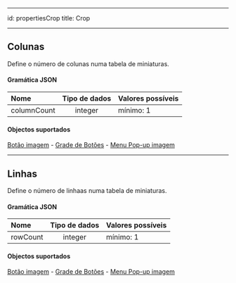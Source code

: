 - - -
id: propertiesCrop title: Crop
- - -


## Colunas

Define o número de colunas numa tabela de miniaturas.

#### Gramática JSON

| Nome        | Tipo de dados | Valores possíveis |
|:----------- |:-------------:| ----------------- |
| columnCount |    integer    | mínimo: 1         |

#### Objectos suportados

[Botão imagem](pictureButton_overview.md) - [Grade de Botões](buttonGrid_overview.md) - [Menu Pop-up imagem](picturePopupMenu_overview.md)

---

## Linhas

Define o número de linhaas numa tabela de miniaturas.

#### Gramática JSON

| Nome     | Tipo de dados | Valores possíveis |
|:-------- |:-------------:| ----------------- |
| rowCount |    integer    | mínimo: 1         |

#### Objectos suportados

[Botão imagem](pictureButton_overview.md) - [Grade de Botões](buttonGrid_overview.md) - [Menu Pop-up imagem](picturePopupMenu_overview.md)
